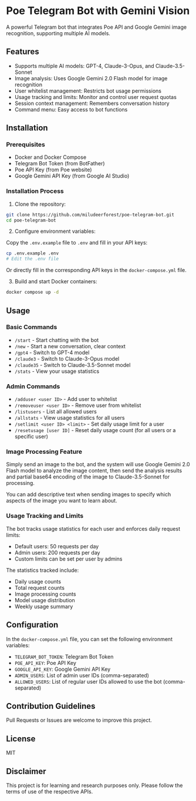 # Poe Telegram Bot with Gemini Vision

A powerful Telegram bot that integrates Poe API and Google Gemini image recognition, supporting multiple AI models.

## Features

- Supports multiple AI models: GPT-4, Claude-3-Opus, and Claude-3.5-Sonnet
- Image analysis: Uses Google Gemini 2.0 Flash model for image recognition
- User whitelist management: Restricts bot usage permissions
- Usage tracking and limits: Monitor and control user request quotas
- Session context management: Remembers conversation history
- Command menu: Easy access to bot functions

## Installation

### Prerequisites

- Docker and Docker Compose
- Telegram Bot Token (from BotFather)
- Poe API Key (from Poe website)
- Google Gemini API Key (from Google AI Studio)

### Installation Process

1. Clone the repository:

```bash
git clone https://github.com/miludeerforest/poe-telegram-bot.git
cd poe-telegram-bot
```

2. Configure environment variables:

Copy the `.env.example` file to `.env` and fill in your API keys:

```bash
cp .env.example .env
# Edit the .env file
```

Or directly fill in the corresponding API keys in the `docker-compose.yml` file.

3. Build and start Docker containers:

```bash
docker compose up -d
```

## Usage

### Basic Commands

- `/start` - Start chatting with the bot
- `/new` - Start a new conversation, clear context
- `/gpt4` - Switch to GPT-4 model
- `/claude3` - Switch to Claude-3-Opus model
- `/claude35` - Switch to Claude-3.5-Sonnet model
- `/stats` - View your usage statistics

### Admin Commands

- `/adduser <user ID>` - Add user to whitelist
- `/removeuser <user ID>` - Remove user from whitelist
- `/listusers` - List all allowed users
- `/allstats` - View usage statistics for all users
- `/setlimit <user ID> <limit>` - Set daily usage limit for a user
- `/resetusage [user ID]` - Reset daily usage count (for all users or a specific user)

### Image Processing Feature

Simply send an image to the bot, and the system will use Google Gemini 2.0 Flash model to analyze the image content, then send the analysis results and partial base64 encoding of the image to Claude-3.5-Sonnet for processing.

You can add descriptive text when sending images to specify which aspects of the image you want to learn about.

### Usage Tracking and Limits

The bot tracks usage statistics for each user and enforces daily request limits:
- Default users: 50 requests per day
- Admin users: 200 requests per day
- Custom limits can be set per user by admins

The statistics tracked include:
- Daily usage counts
- Total request counts
- Image processing counts
- Model usage distribution
- Weekly usage summary

## Configuration

In the `docker-compose.yml` file, you can set the following environment variables:

- `TELEGRAM_BOT_TOKEN`: Telegram Bot Token
- `POE_API_KEY`: Poe API Key
- `GOOGLE_API_KEY`: Google Gemini API Key
- `ADMIN_USERS`: List of admin user IDs (comma-separated)
- `ALLOWED_USERS`: List of regular user IDs allowed to use the bot (comma-separated)

## Contribution Guidelines

Pull Requests or Issues are welcome to improve this project.

## License

MIT

## Disclaimer

This project is for learning and research purposes only. Please follow the terms of use of the respective APIs. 